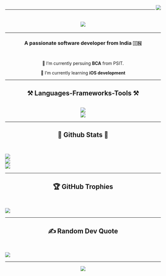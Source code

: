<img align="right" src="https://visitor-badge.laobi.icu/badge?page_id=animazouk.animazouk" />
<hr/>
<h1 align="center">
    <img src="https://readme-typing-svg.herokuapp.com/?font=Righteous&size=35&center=true&vCenter=true&width=500&height=70&duration=4000&lines=Namaste+🙏;+I'm+Animodanger;"/>
</h1>
<hr/>

<h3 align="center">A passionate software developer from India 🇮🇳 </h3>

<br/>

<div align="center">

 🔭 I’m currently persuing **BCA** from PSIT.

 🌱 I’m currently learning **iOS development**
 </div>

 <hr/>

<h2 align="center">⚒️ Languages-Frameworks-Tools ⚒️</h2>
<br/>
<div align="center">
    <img src="https://skillicons.dev/icons?i=swift,html,css,vscode,github,notion" /><br>
   <img src="https://skillicons.dev/icons?i=figma,react,git,python,javascript,c,java" /><br>
    
</div>
<hr/>
<h2 align="center">🗿 Github Stats 🗿</h2>
<br/>

![](https://github-readme-stats.vercel.app/api?username=animazouk&theme=dark&hide_border=false&include_all_commits=true&count_private=false)<br/>
![](https://github-readme-streak-stats.herokuapp.com/?user=animazouk&theme=dark&hide_border=false)<br/>
![](https://github-readme-stats.vercel.app/api/top-langs/?username=animazouk&theme=dark&hide_border=false&include_all_commits=true&count_private=false&layout=compact)

<hr/>
<h2 align="center">🏆 GitHub Trophies</h2>
<br/>

![](https://github-profile-trophy.vercel.app/?username=animazouk&theme=tokyonight&no-frame=false&no-bg=true&margin-w=4)

<hr/>
<h2 align="center">✍️ Random Dev Quote</h2>
<br/>

![](https://quotes-github-readme.vercel.app/api?type=horizontal&theme=tokyonight)

<hr/>

<div align="center"> 
  <a href="https://www.linkedin.com/in/adarsh-vishwakarma-71bb2a287/" target="_blank">
    <img src="https://img.shields.io/badge/LinkedIn-0077B5?style=for-the-badge&logo=linkedin&logoColor=white" target="_blank" />
  </a>

  </a>
</div>
<br/>
